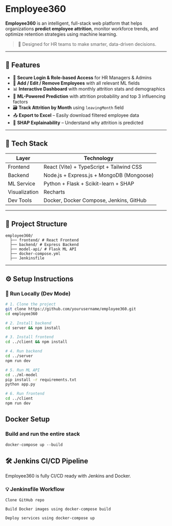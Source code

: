 # Employee360

**Employee360** is an intelligent, full-stack web platform that helps organizations **predict employee attrition**, monitor workforce trends, and optimize retention strategies using machine learning.

> 💼 Designed for HR teams to make smarter, data-driven decisions.

---

## 📌 Features

- 🔐 **Secure Login & Role-based Access** for HR Managers & Admins
- 👤 **Add / Edit / Remove Employees** with all relevant ML fields
- 📊 **Interactive Dashboard** with monthly attrition stats and demographics
- 🧠 **ML-Powered Prediction** with attrition probability and top 3 influencing factors
- 🗃 **Track Attrition by Month** using `leavingMonth` field
- 📤 **Export to Excel** – Easily download filtered employee data
- 💬 **SHAP Explainability** – Understand why attrition is predicted

---

## 🧰 Tech Stack

| Layer        | Technology                         |
|--------------|-------------------------------------|
| Frontend     | React (Vite) + TypeScript + Tailwind CSS |
| Backend      | Node.js + Express.js + MongoDB (Mongoose) |
| ML Service   | Python + Flask + Scikit-learn + SHAP |
| Visualization| Recharts                           |
| Dev Tools    | Docker, Docker Compose, Jenkins, GitHub |

---

## 📂 Project Structure
```
employee360/ 
  ├── frontend/ # React Frontend 
  ├── backend/ # Express Backend  
  ├── model-api/ # Flask ML API   
  ├── docker-compose.yml 
  ├── Jenkinsfile
```

---

## ⚙️ Setup Instructions

### 🚀 Run Locally (Dev Mode)

```bash
# 1. Clone the project
git clone https://github.com/yourusername/employee360.git
cd employee360

# 2. Install backend
cd server && npm install

# 3. Install frontend
cd ../client && npm install

# 4. Run backend
cd ../server
npm run dev

# 5. Run ML API
cd ../ml-model
pip install -r requirements.txt
python app.py

# 6. Run frontend
cd ../client
npm run dev
```
## Docker Setup

### Build and run the entire stack
```
docker-compose up --build

```
## 🛠 Jenkins CI/CD Pipeline
Employee360 is fully CI/CD ready with Jenkins and Docker.

### 💡 Jenkinsfile Workflow
```
Clone GitHub repo

Build Docker images using docker-compose build

Deploy services using docker-compose up 
```
